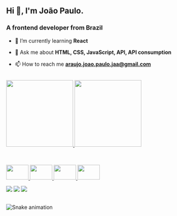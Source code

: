 ## Hi 👋, I'm João Paulo.
<h3 align="left">A frontend developer from Brazil</h3>

- 🌱 I’m currently learning **React**

- 💬 Ask me about **HTML, CSS, JavaScript, API, API consumption**

- 📫 How to reach me **araujo.joao.paulo.jaa@gmail.com**

  ##
  
<div align="left">
  <a href="https://github.com/joaoparaujocr/">
  <img height="180em" src="https://github-readme-stats.vercel.app/api?username=joaoparaujocr&count_private=true&show_icons=true&theme=radical">
  <img height="180em" src="https://github-readme-stats.vercel.app/api/top-langs/?username=joaoparaujocr&layout=compact&theme=dracula">
</div>

  ##

<div align="left" style="display: inline_block"><br>
  <img width="60px" height="40px" src="https://cdn.jsdelivr.net/gh/devicons/devicon/icons/html5/html5-original-wordmark.svg" />
  <img width="60px" height="40px" src="https://cdn.jsdelivr.net/gh/devicons/devicon/icons/css3/css3-plain-wordmark.svg" />
  <img width="60px" height="40px" src="https://cdn.jsdelivr.net/gh/devicons/devicon/icons/javascript/javascript-original.svg" />
  <img width="60px" height="40px" src="https://cdn.jsdelivr.net/gh/devicons/devicon/icons/jquery/jquery-plain-wordmark.svg" />
  
  <a href="https://www.linkedin.com/in/joao-araujo-ribeiro/" target="_blank"><img src="https://img.shields.io/badge/LinkedIn-0077B5?style=for-the-badge&logo=linkedin&logoColor=white" target="_blank"></a>
  <a href="https://api.whatsapp.com/send?phone=5592996127087" target="_blank"><img src="https://img.shields.io/badge/WhatsApp-25D366?style=for-the-badge&logo=whatsapp&logoColor=white" target="_blank"></a>
  <a href="araujo.joao.paulo.jaa@gmail.com" target="_blank"><img src="https://img.shields.io/badge/Gmail-D14836?style=for-the-badge&logo=gmail&logoColor=white" target="_blank"></a>
   
  ##
  
  ![Snake animation](https://github.com/joaoparaujocr/joaoparaujocr/blob/output/github-contribution-grid-snake.svg)
  
</div>
